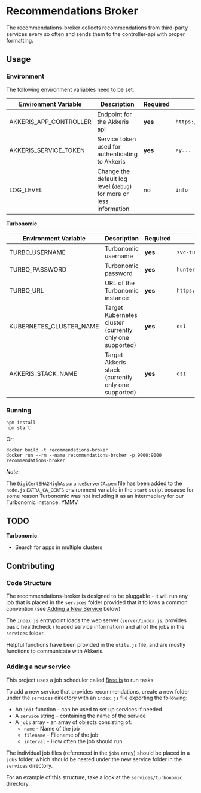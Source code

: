 # Recommendations Broker

The recommendations-broker collects recommendations from third-party services every so often and sends them to the controller-api with proper formatting.

## Usage

### Environment

The following environment variables need to be set:

| Environment Variable | Description | Required | Example | 
|-|-|-|-|
| AKKERIS_APP_CONTROLLER | Endpoint for the Akkeris api | **yes** | `https://apps.akkeris.io` |
| AKKERIS_SERVICE_TOKEN | Service token used for authenticating to Akkeris | **yes** | `ey...` |
| LOG_LEVEL | Change the default log level (`debug`) for more or less information | no | `info` |

**Turbonomic**

| Environment Variable | Description | Required | Example | 
|-|-|-|-|
| TURBO_USERNAME | Turbonomic username | **yes** | `svc-turbo-user` |
| TURBO_PASSWORD | Turbonomic password | **yes** | `hunter2` |
| TURBO_URL | URL of the Turbonomic instance | **yes** | `https://turbo.akkeris.io` |
| KUBERNETES_CLUSTER_NAME | Target Kubernetes cluster (currently only one supported) | **yes** | `ds1` |
| AKKERIS_STACK_NAME | Target Akkeris stack (currently only one supported) | **yes** | `ds1` |

### Running

```shell
npm install
npm start
```

Or:

```shell
docker build -t recommendations-broker .
docker run --rm --name recommendations-broker -p 9000:9000 recommendations-broker
```

*Note*:

The `DigiCertSHA2HighAssuranceServerCA.pem` file has been added to the `node.js` `EXTRA_CA_CERTS` environment variable in the `start` script because for some reason Turbonomic was not including it as an intermediary for our Turbonomic instance. YMMV

## TODO

**Turbonomic**

- Search for apps in multiple clusters

## Contributing

### Code Structure

The recommendations-broker is designed to be pluggable - it will run any job that is placed in the `services` folder provided that it follows a common convention (see [Adding a New Service](#adding-a-new-service) below)

The `index.js` entrypoint loads the web server (`server/index.js`, provides basic healthcheck / loaded service information) and all of the jobs in the `services` folder.

Helpful functions have been provided in the `utils.js` file, and are mostly functions to communicate with Akkeris.

### Adding a new service

This project uses a job scheduler called [Bree.js](https://github.com/breejs/bree) to run tasks. 

To add a new service that provides recommendations, create a new folder under the `services` directory with an `index.js` file exporting the following:

- An `init` function - can be used to set up services if needed
- A `service` string - containing the name of the service
- A `jobs` array - an array of objects consisting of:
  - `name` - Name of the job
  - `filename` - Filename of the job
  - `interval` - How often the job should run

The individual job files (referenced in the `jobs` array) should be placed in a `jobs` folder, which should be nested under the new service folder in the `services` directory.

For an example of this structure, take a look at the `services/turbonomic` directory.

